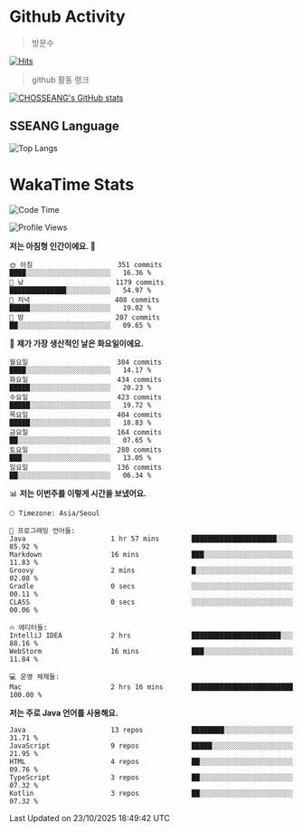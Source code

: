 <!--
**CHOSSEANG/CHOSSEANG** is a ✨ _special_ ✨ repository because its `README.md` (this file) appears on your GitHub profile.

Here are some ideas to get you started:

- 🔭 I’m currently working on ...
- 🌱 I’m currently learning ...
- 👯 I’m looking to collaborate on ...
- 🤔 I’m looking for help with ...
- 💬 Ask me about ...
- 📫 How to reach me: ...
- 😄 Pronouns: ...
- ⚡ Fun fact: ...
-->

# Github Activity
> 방문수

[![Hits](https://hits.seeyoufarm.com/api/count/incr/badge.svg?url=https%3A%2F%2Fgithub.com%2FCHOSSEANG&count_bg=%238AED3E&title_bg=%23495358&icon=electron.svg&icon_color=%23E7E7E7&title=CHOSSEANG&edge_flat=false)](https://hits.seeyoufarm.com)
> github 활동 랭크

[![CHOSSEANG's GitHub stats](https://github-readme-stats.vercel.app/api?username=CHOSSEANG)](https://github.com/CHOSSEANG/github-readme-stats)

## SSEANG Language
![Top Langs](https://github-readme-stats.vercel.app/api/top-langs/?username=CHOSSEANG&layout=compact)

# WakaTime Stats

<!--START_SECTION:waka-->
![Code Time](http://img.shields.io/badge/Code%20Time-870%20hrs%2051%20mins-blue)

![Profile Views](http://img.shields.io/badge/Profile%20Views-0-blue)

**저는 아침형 인간이에요. 🐤** 

```text
🌞 아침                     351 commits         ████░░░░░░░░░░░░░░░░░░░░░   16.36 % 
🌆 낮　                     1179 commits        ██████████████░░░░░░░░░░░   54.97 % 
🌃 저녁                     408 commits         █████░░░░░░░░░░░░░░░░░░░░   19.02 % 
🌙 밤　                     207 commits         ██░░░░░░░░░░░░░░░░░░░░░░░   09.65 % 
```
📅 **제가 가장 생산적인 날은 화요일이에요.** 

```text
월요일                      304 commits         ████░░░░░░░░░░░░░░░░░░░░░   14.17 % 
화요일                      434 commits         █████░░░░░░░░░░░░░░░░░░░░   20.23 % 
수요일                      423 commits         █████░░░░░░░░░░░░░░░░░░░░   19.72 % 
목요일                      404 commits         █████░░░░░░░░░░░░░░░░░░░░   18.83 % 
금요일                      164 commits         ██░░░░░░░░░░░░░░░░░░░░░░░   07.65 % 
토요일                      280 commits         ███░░░░░░░░░░░░░░░░░░░░░░   13.05 % 
일요일                      136 commits         ██░░░░░░░░░░░░░░░░░░░░░░░   06.34 % 
```


📊 **저는 이번주를 이렇게 시간을 보냈어요.** 

```text
🕑︎ Timezone: Asia/Seoul

💬 프로그래밍 언어들: 
Java                     1 hr 57 mins        █████████████████████░░░░   85.92 % 
Markdown                 16 mins             ███░░░░░░░░░░░░░░░░░░░░░░   11.83 % 
Groovy                   2 mins              █░░░░░░░░░░░░░░░░░░░░░░░░   02.08 % 
Gradle                   0 secs              ░░░░░░░░░░░░░░░░░░░░░░░░░   00.11 % 
CLASS                    0 secs              ░░░░░░░░░░░░░░░░░░░░░░░░░   00.06 % 

🔥 에디터들: 
IntelliJ IDEA            2 hrs               ██████████████████████░░░   88.16 % 
WebStorm                 16 mins             ███░░░░░░░░░░░░░░░░░░░░░░   11.84 % 

💻 운영 체제들: 
Mac                      2 hrs 16 mins       █████████████████████████   100.00 % 
```

**저는 주로 Java 언어를 사용해요.** 

```text
Java                     13 repos            ████████░░░░░░░░░░░░░░░░░   31.71 % 
JavaScript               9 repos             █████░░░░░░░░░░░░░░░░░░░░   21.95 % 
HTML                     4 repos             ██░░░░░░░░░░░░░░░░░░░░░░░   09.76 % 
TypeScript               3 repos             ██░░░░░░░░░░░░░░░░░░░░░░░   07.32 % 
Kotlin                   3 repos             ██░░░░░░░░░░░░░░░░░░░░░░░   07.32 % 
```




 Last Updated on 23/10/2025 18:49:42 UTC
<!--END_SECTION:waka-->
